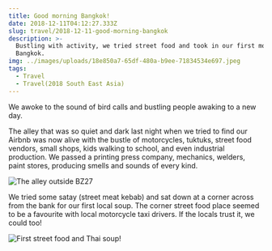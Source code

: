 ```yaml
---
title: Good morning Bangkok!
date: 2018-12-11T04:12:27.333Z
slug: travel/2018-12-11-good-morning-bangkok
description: >-
  Bustling with activity, we tried street food and took in our first morning in
  Bangkok.
img: ../images/uploads/18e850a7-65df-480a-b9ee-71834534e697.jpeg
tags:
  - Travel
  - Travel(2018 South East Asia)
---
```


We awoke to the sound of bird calls and bustling people awaking to a new day.

The alley that was so quiet and dark last night when we tried to find our Airbnb was now alive with the bustle of motorcycles, tuktuks, street food vendors, small shops, kids walking to school, and even industrial production. We passed a printing press company, mechanics, welders, paint stores, producing smells and sounds of every kind.

![The alley outside BZ27](../images/uploads/18e850a7-65df-480a-b9ee-71834534e697.jpeg)

We tried some satay (street meat kebab) and sat down at a corner across from the bank for our first local soup. The corner street food place seemed to be a favourite with local motorcycle taxi drivers. If the locals trust it, we could too!

![First street food and Thai soup!](../images/uploads/b690f97a-9615-48dc-b94a-e1bb17c0099f.jpeg)
